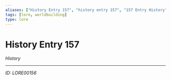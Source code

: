 ```yaml
---
aliases: ["History Entry 157", "history entry 157", "157 Entry History"]
tags: [lore, worldbuilding]
type: lore
---
```


# History Entry 157

*History*

---
*ID: LORE00156*